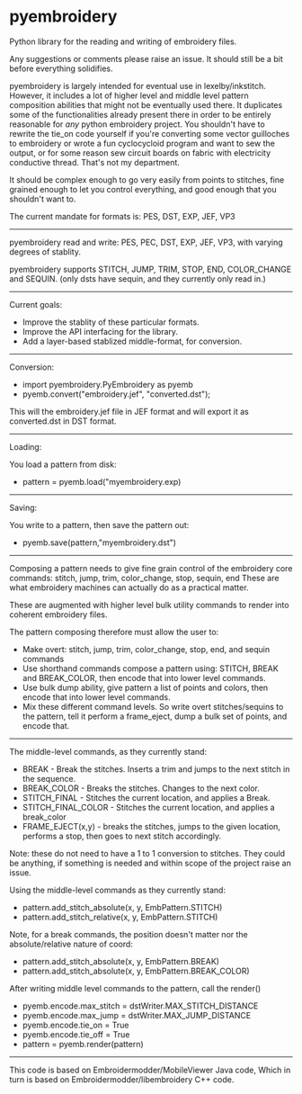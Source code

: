 # pyembroidery

Python library for the reading and writing of embroidery files.

Any suggestions or comments please raise an issue. It should still be a bit before everything solidifies.

pyembroidery is largely intended for eventual use in lexelby/inkstitch. However, it includes a lot of higher level and middle level pattern composition abilities that might not be eventually used there. It duplicates some of the functionalities already present there in order to be entirely reasonable for *any* python embroidery project. You shouldn't have to rewrite the tie_on code yourself if you're converting some vector guilloches to embroidery or wrote a fun cyclocycloid program and want to sew the output, or for some reason sew circuit boards on fabric with electricity conductive thread. That's not my department.

It should be complex enough to go very easily from points to stitches, fine grained enough to let you control everything, and good enough that you shouldn't want to.

The current mandate for formats is: PES, DST, EXP, JEF, VP3

---

pyembroidery read and write: PES, PEC, DST, EXP, JEF, VP3, with varying degrees of stablity.

pyembroidery supports STITCH, JUMP, TRIM, STOP, END, COLOR_CHANGE and SEQUIN. 
(only dsts have sequin, and they currently only read in.)

---

Current goals:
* Improve the stablity of these particular formats.
* Improve the API interfacing for the library.
* Add a layer-based stablized middle-format, for conversion.

---

Conversion:

* import pyembroidery.PyEmbroidery as pyemb
* pyemb.convert("embroidery.jef", "converted.dst");

This will the embroidery.jef file in JEF format and will export it as converted.dst in DST format.

---

Loading:

You load a pattern from disk:

* pattern = pyemb.load("myembroidery.exp)

---

Saving:

You write to a pattern, then save the pattern out:

* pyemb.save(pattern,"myembroidery.dst")

---

Composing a pattern needs to give fine grain control of the embroidery core commands: stitch, jump, trim, color_change, stop, sequin, end
These are what embroidery machines can actually do as a practical matter.

These are augmented with higher level bulk utility commands to render into coherent embroidery files.

The pattern composing therefore must allow the user to:
* Make overt: stitch, jump, trim, color_change, stop, end, and sequin commands
* Use shorthand commands compose a pattern using: STITCH, BREAK and BREAK_COLOR, then encode that into lower level commands.
* Use bulk dump ability, give pattern a list of points and colors, then encode that into lower level commands.
* Mix these different command levels. So write overt stitches/sequins to the pattern, tell it perform a frame_eject, dump a bulk set of points, and encode that.

----

The middle-level commands, as they currently stand:
* BREAK - Break the stitches. Inserts a trim and jumps to the next stitch in the sequence.
* BREAK_COLOR - Breaks the stitches. Changes to the next color.
* STITCH_FINAL - Stitches the current location, and applies a Break.
* STITCH_FINAL_COLOR - Stitches the current location, and applies a break_color
* FRAME_EJECT(x,y) - breaks the stitches, jumps to the given location, performs a stop, then goes to next stitch accordingly.

Note: these do not need to have a 1 to 1 conversion to stitches. They could be anything, if something is needed and within scope of the project raise an issue.

Using the middle-level commands as they currently stand:
* pattern.add_stitch_absolute(x, y, EmbPattern.STITCH)
* pattern.add_stitch_relative(x, y, EmbPattern.STITCH)

Note, for a break commands, the position doesn't matter nor the absolute/relative nature of coord:
* pattern.add_stitch_absolute(x, y, EmbPattern.BREAK)
* pattern.add_stitch_absolute(x, y, EmbPattern.BREAK_COLOR)

After writing middle level commands to the pattern, call the render()
* pyemb.encode.max_stitch = dstWriter.MAX_STITCH_DISTANCE
* pyemb.encode.max_jump = dstWriter.MAX_JUMP_DISTANCE
* pyemb.encode.tie_on = True
* pyemb.encode.tie_off = True
* pattern = pyemb.render(pattern)

---

This code is based on Embroidermodder/MobileViewer Java code,
Which in turn is based on Embroidermodder/libembroidery C++ code.


